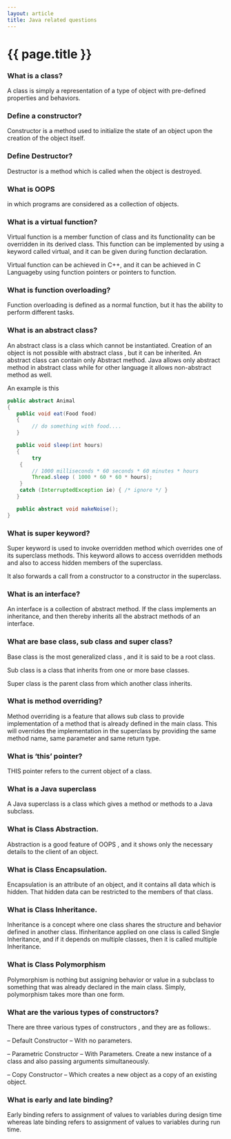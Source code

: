 ```yaml
---
layout: article
title: Java related questions
---
```

# {{ page.title }}

### What is a class?

A class is simply a representation of a type of object with pre-defined properties and behaviors.

### Define a constructor?

Constructor is a method used to initialize the state of an object upon the creation of the object itself.

### Define Destructor?

Destructor is a method which is called when the object is destroyed.

### What is OOPS

in which programs are considered as a collection of objects.

### What is a virtual function?

Virtual function is a member function of class and its functionality can be overridden in its derived class. This function can be implemented by using a keyword called virtual, and it can be given during function declaration.

Virtual function can be achieved in C++, and it can be achieved in C Languageby using function pointers or pointers to function.

### What is function overloading?

Function overloading is defined as a normal function, but it has the ability to perform different tasks.

### What is an abstract class?

An abstract class is a class which cannot be instantiated. Creation of an object is not possible with abstract class , but it can be inherited. An abstract class can contain only Abstract method. Java allows only abstract method in abstract class while for other language it allows non-abstract method as well.

An example is this 

```java
public abstract Animal
{
   public void eat(Food food)
   {
        // do something with food.... 
   }

   public void sleep(int hours)
   {
        try
    {
        // 1000 milliseconds * 60 seconds * 60 minutes * hours
        Thread.sleep ( 1000 * 60 * 60 * hours);
    }
    catch (InterruptedException ie) { /* ignore */ } 
   }

   public abstract void makeNoise();
}
```

### What is super keyword?

Super keyword is used to invoke overridden method which overrides one of its superclass methods. This keyword allows to access overridden methods and also to access hidden members of the superclass.

It also forwards a call from a constructor to a constructor in the superclass.

### What is an interface?

An interface is a collection of abstract method. If the class implements an inheritance, and then thereby inherits all the abstract methods of an interface.

### What are base class, sub class and super class?

Base class is the most generalized class , and it is said to be a root class.

Sub class is a class that inherits from one or more base classes.

Super class is the parent class from which another class inherits.

### What is method overriding?

Method overriding is a feature that allows sub class to provide implementation of a method that is already defined in the main class. This will overrides the implementation in the superclass by providing the same method name, same parameter and same return type.

### What is ‘this’ pointer?

THIS pointer refers to the current object of a class. 

### What is a Java superclass

A Java superclass is a class which gives a method or methods to a Java subclass.

### What is Class Abstraction.

Abstraction is a good feature of OOPS , and it shows only the necessary details to the client of an object. 

### What is Class Encapsulation.

Encapsulation is an attribute of an object, and it contains all data which is hidden. That hidden data can be restricted to the members of that class.

### What is Class Inheritance.

Inheritance is a concept where one class shares the structure and behavior defined in another class. Ifinheritance applied on one class is called Single Inheritance, and if it depends on multiple classes, then it is called multiple Inheritance.

### What is Class Polymorphism

Polymorphism is nothing but assigning behavior or value in a subclass to something that was already declared in the main class. Simply, polymorphism takes more than one form.

### What are the various types of constructors?

There are three various types of constructors , and they are as follows:.

–  Default Constructor – With no parameters.

–  Parametric Constructor – With Parameters. Create a new instance of a class and also passing arguments simultaneously.

–  Copy Constructor – Which creates a new object as a copy of an existing object.

### What is early and late binding?

Early binding refers to assignment of values to variables during design time whereas late binding refers to assignment of values to variables during run time.